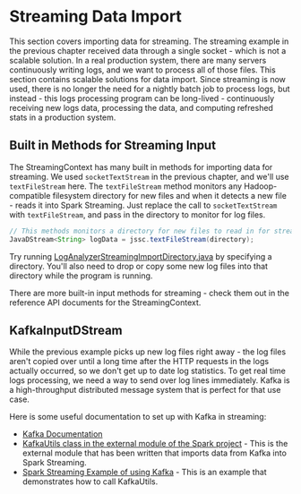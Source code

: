 # Streaming Data Import

This section covers importing data for streaming.  The streaming example in the
previous chapter received data through a single socket - which is not
a scalable solution.  In a real production system, there are many servers
continuously writing logs, and we want to process all of those files.  This
section contains scalable solutions for data import.  Since streaming is now
used, there is no longer the need for a nightly batch job to process logs,
but instead - this logs processing program can be long-lived - continuously
receiving new logs data, processing the data, and computing refreshed stats in a production system.

## Built in Methods for Streaming Input

The StreamingContext has many built in methods for importing data for streaming.
We used ```socketTextStream``` in the previous chapter, and we'll use ```textFileStream```
here.  The ```textFileStream``` method monitors any Hadoop-compatible filesystem directory for new
files and when it detects a new file - reads it into Spark Streaming.
Just replace the call to ```socketTextStream``` with ```textFileStream```,
and pass in the directory to monitor for log files.

```java
// This methods monitors a directory for new files to read in for streaming.
JavaDStream<String> logData = jssc.textFileStream(directory);
```

Try running [LogAnalyzerStreamingImportDirectory.java](java8/src/main/java/com/databricks/apps/logs/chapter2/LogAnalyzerStreamingImportDirectory.java)
by specifying a directory.   You'll also need to drop or copy some new log files
into that directory while the program is running.

There are more built-in input methods for streaming - check them out in the
reference API documents for the StreamingContext.

## KafkaInputDStream

While the previous example picks up new log files right away - the log
files aren't copied over until a long time after the HTTP requests in the logs
actually occurred, so we don't get up to date log statistics.  To get real time
logs processing, we need a way to send over log lines immediately.  Kafka is a
high-throughput distributed message system that is perfect for that use case.

Here is some useful documentation to set up with Kafka in streaming:

* [Kafka Documentation](http://kafka.apache.org/documentation.html)
* [KafkaUtils class in the external module of the Spark project](https://github.com/apache/spark/blob/master/external/kafka/src/main/scala/org/apache/spark/streaming/kafka/KafkaUtils.scala) - This is the external module that has been written that imports data from Kafka into Spark Streaming.
* [Spark Streaming Example of using Kafka](https://github.com/apache/spark/blob/master/examples/src/main/java/org/apache/spark/examples/streaming/JavaKafkaWordCount.java) - This is an example that demonstrates how to call KafkaUtils.

